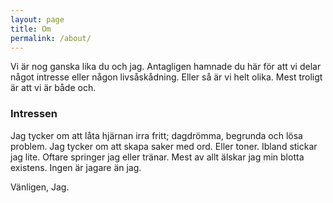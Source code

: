 ```yaml
---
layout: page
title: Om
permalink: /about/
---
```


Vi är nog ganska lika du och jag. Antagligen hamnade du här för att vi delar något intresse eller någon livsåskådning. Eller så är vi helt olika. Mest troligt är att vi är både och.

### Intressen

Jag tycker om att låta hjärnan irra fritt; dagdrömma, begrunda och lösa problem. Jag tycker om att skapa saker med ord. Eller toner. Ibland stickar jag lite. Oftare springer jag eller tränar. Mest av allt älskar jag min blotta existens. Ingen är jagare än jag.

Vänligen,
Jag.
